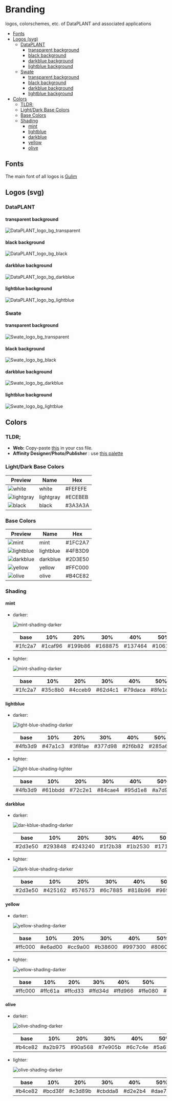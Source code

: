 # Branding

logos, colorschemes, etc. of DataPLANT and associated applications 

<!-- TOC -->

- [Fonts](#fonts)
- [Logos (svg)](#logos-svg)
    - [DataPLANT](#dataplant)
        - [transparent background](#transparent-background)
        - [black background](#black-background)
        - [darkblue background](#darkblue-background)
        - [lightblue background](#lightblue-background)
    - [Swate](#swate)
        - [transparent background](#transparent-background-1)
        - [black background](#black-background-1)
        - [darkblue background](#darkblue-background-1)
        - [lightblue background](#lightblue-background-1)
- [Colors](#colors)
    - [TLDR;](#tldr)
    - [Light/Dark Base Colors](#lightdark-base-colors)
    - [Base Colors](#base-colors)
    - [Shading](#shading)
        - [mint](#mint)
        - [lightblue](#lightblue)
        - [darkblue](#darkblue)
        - [yellow](#yellow)
        - [olive](#olive)

<!-- /TOC -->

## Fonts

The main font of all logos is [Gulim](https://gettyfonts.net/de/font/gulim/download)

## Logos (svg)

### DataPLANT

#### transparent background

![DataPLANT_logo_bg_transparent](logos/DataPLANT_logo_bg_transparent.svg)

#### black background

![DataPLANT_logo_bg_black](logos/DataPLANT_logo_bg_black.svg)

#### darkblue background

![DataPLANT_logo_bg_darkblue](logos/DataPLANT_logo_bg_darkblue.svg)

#### lightblue background

![DataPLANT_logo_bg_lightblue](logos/DataPLANT_logo_bg_lightblue.svg)

### Swate

#### transparent background

![Swate_logo_bg_transparent](logos/Swate_logo_bg_transparent.svg)

#### black background

![Swate_logo_bg_black](logos/Swate_logo_bg_black.svg)

#### darkblue background

![Swate_logo_bg_darkblue](logos/Swate_logo_bg_darkblue.svg)

#### lightblue background

![Swate_logo_bg_lightblue](logos/Swate_logo_bg_lightblue.svg)

## Colors

### TLDR;

- **Web:** Copy-paste [this](src/colors.scss) in your css file.  
- **Affinity Designer/Photo/Publisher** : use [this palette](src/NFDI.afpalette)



### Light/Dark Base Colors

| Preview | Name | Hex |
|---|---|---|
| ![white](https://img.shields.io/badge/white-example-FEFEFE) | white | #FEFEFE | 
| ![lightgray](https://img.shields.io/badge/lightgray-example-ECEBEB) | lightgray | #ECEBEB | 
| ![black](https://img.shields.io/badge/black-example-3A3A3A) | black | #3A3A3A | 

### Base Colors

| Preview | Name | Hex |
|---|---|---|
| ![mint](https://img.shields.io/badge/mint-example-1FC2A7) | mint | #1FC2A7 | 
| ![lightblue](https://img.shields.io/badge/lightblue-example-4FB3D9) | lightblue | #4FB3D9 | 
| ![darkblue](https://img.shields.io/badge/darkblue-example-2D3E50) | darkblue | #2D3E50 | 
| ![yellow](https://img.shields.io/badge/yellow-example-FFC000) | yellow | #FFC000 | 
| ![olive](https://img.shields.io/badge/olive-example-B4CE82) | olive | #B4CE82| 

### Shading

#### mint
- darker: 

    ![mint-shading-darker](img/mint-shading-darker.png)

    | base | 10% | 20% | 30% | 40% | 50% | 60% | 70% | 80% | 90% | black |
    |---|---|---|---|---|---|---|---|---|---|---|
    | #1fc2a7 | #1caf96 | #199b86 | #168875 | #137464 | #106154 | #0c4e43 | #093a32 | #062721 | #031311 | #000000 |
- lighter:

    ![mint-shading-darker](img/mint-shading-lighter.png)

    | base | 10% | 20% | 30% | 40% | 50% | 60% | 70% | 80% | 90% | white |
    |---|---|---|---|---|---|---|---|---|---|---|
    | #1fc2a7| #35c8b0| #4cceb9| #62d4c1| #79daca| #8fe1d3| #a5e7dc| #bcede5| #d2f3ed| #e9f9f6| #ffffff
    
#### lightblue
- darker: 

    ![light-blue-shading-darker](img/light-blue-shading-darker.png)

    | base | 10% | 20% | 30% | 40% | 50% | 60% | 70% | 80% | 90% | black |
    |---|---|---|---|---|---|---|---|---|---|---|
    | #4fb3d9| #47a1c3| #3f8fae| #377d98| #2f6b82| #285a6d| #204857| #183641| #10242b| #081216| #000000

- lighter:

    ![light-blue-shading-lighter](img/light-blue-shading-lighter.png)

    | base | 10% | 20% | 30% | 40% | 50% | 60% | 70% | 80% | 90% | white |
    |---|---|---|---|---|---|---|---|---|---|---|
    | #4fb3d9| #61bbdd| #72c2e1| #84cae4| #95d1e8| #a7d9ec| #b9e1f0| #cae8f4| #dcf0f7| #edf7fb| #ffffff

#### darkblue
- darker: 

    ![dar-kblue-shading-darker](img/dark-blue-shading-darker.png)

    | base | 10% | 20% | 30% | 40% | 50% | 60% | 70% | 80% | 90% | black |
    |---|---|---|---|---|---|---|---|---|---|---|
    | #2d3e50| #293848| #243240| #1f2b38| #1b2530| #171f28| #121920| #0d1318| #090c10| #040608| #000000

- lighter:

    ![dark-blue-shading-darker](img/dark-blue-shading-lighter.png)

    | base | 10% | 20% | 30% | 40% | 50% | 60% | 70% | 80% | 90% | white |
    |---|---|---|---|---|---|---|---|---|---|---|
    | #2d3e50| #425162| #576573| #6c7885| #818b96| #969fa8| #abb2b9| #c0c5cb| #d5d8dc| #eaecee| #ffffff

#### yellow
- darker:

    ![yellow-shading-darker](img/yellow-shading-darker.png)

    | base | 10% | 20% | 30% | 40% | 50% | 60% | 70% | 80% | 90% | black |
    |---|---|---|---|---|---|---|---|---|---|---|
    | #ffc000| #e6ad00| #cc9a00| #b38600| #997300| #806000| #664d00| #4c3a00| #332600| #191300| #000000

- lighter:

    ![yellow-shading-darker](img/yellow-shading-lighter.png)

    | base | 10% | 20% | 30% | 40% | 50% | 60% | 70% | 80% | 90% | white |
    |---|---|---|---|---|---|---|---|---|---|---|
    | #ffc000| #ffc61a| #ffcd33| #ffd34d| #ffd966| #ffe080| #ffe699| #ffecb3| #fff2cc| #fff9e6| #ffffff

#### olive
- darker: 

    ![olive-shading-darker](img/olive-shading-darker.png)

    | base | 10% | 20% | 30% | 40% | 50% | 60% | 70% | 80% | 90% | black |
    |---|---|---|---|---|---|---|---|---|---|---|
    | #b4ce82| #a2b975| #90a568| #7e905b| #6c7c4e| #5a6741| #485234| #363e27| #24291a| #12150d| #000000

- lighter:

    ![olive-shading-darker](img/olive-shading-lighter.png)

    | base | 10% | 20% | 30% | 40% | 50% | 60% | 70% | 80% | 90% | white |
    |---|---|---|---|---|---|---|---|---|---|---|
    | #b4ce82| #bcd38f| #c3d89b| #cbdda8| #d2e2b4| #dae7c1| #e1ebcd| #e9f0da| #f0f5e6| #f8faf3| #ffffff


